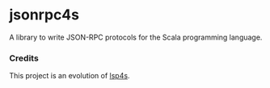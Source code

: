 # jsonrpc4s

A library to write JSON-RPC protocols for the Scala programming language.

### Credits

This project is an evolution of [lsp4s](https://github.com/scalameta/lsp4s).